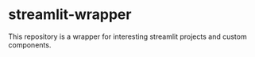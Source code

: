 # streamlit-wrapper
This repository is a wrapper for interesting streamlit projects and custom components. 
